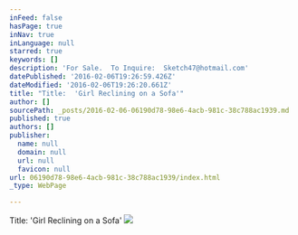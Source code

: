 ```yaml
---
inFeed: false
hasPage: true
inNav: true
inLanguage: null
starred: true
keywords: []
description: 'For Sale.  To Inquire:  Sketch47@hotmail.com'
datePublished: '2016-02-06T19:26:59.426Z'
dateModified: '2016-02-06T19:26:20.661Z'
title: "Title:  'Girl Reclining on a Sofa'"
author: []
sourcePath: _posts/2016-02-06-06190d78-98e6-4acb-981c-38c788ac1939.md
published: true
authors: []
publisher:
  name: null
  domain: null
  url: null
  favicon: null
url: 06190d78-98e6-4acb-981c-38c788ac1939/index.html
_type: WebPage

---
```

Title:  'Girl Reclining on a Sofa'
![](https://s3-us-west-2.amazonaws.com/the-grid-img/p/6bcf1730e74d662f182351330c5360fb83033e73.jpg)
